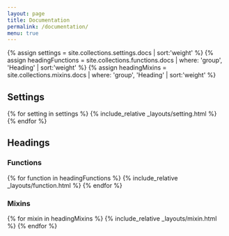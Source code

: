 ```yaml
---
layout: page
title: Documentation
permalink: /documentation/
menu: true
---
```

{% assign settings = site.collections.settings.docs | sort:'weight' %}
{% assign headingFunctions = site.collections.functions.docs | where: 'group', 'Heading' | sort:'weight' %}
{% assign headingMixins = site.collections.mixins.docs | where: 'group', 'Heading' | sort:'weight' %}
## Settings
{% for setting in settings %}
{% include_relative _layouts/setting.html %}
{% endfor %}
## Headings
### Functions
{% for function in headingFunctions %}
{% include_relative _layouts/function.html %}
{% endfor %}
### Mixins
{% for mixin in headingMixins %}
{% include_relative _layouts/mixin.html %}
{% endfor %}